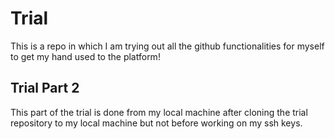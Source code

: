 # Trial

This is a repo in which I am trying out all the github functionalities for myself to get my hand used to the platform!

## Trial Part 2

This part of the trial is done from my local machine after cloning the trial repository to
my local machine but not before working on my ssh keys.

